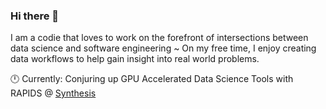 ### Hi there 👋

I am a codie that loves to work on the forefront of intersections between data science and software engineering ~ 
On my free time, I enjoy creating data workflows to help gain insight into real world problems. 

🕛 Currently: Conjuring up GPU Accelerated Data Science Tools with RAPIDS @ [Synthesis](https://home.synthesis.partners/)
